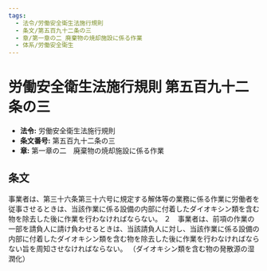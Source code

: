 ```yaml
---
tags:
  - 法令/労働安全衛生法施行規則
  - 条文/第五百九十二条の三
  - 章/第一章の二_廃棄物の焼却施設に係る作業
  - 体系/労働安全衛生
---
```

# 労働安全衛生法施行規則 第五百九十二条の三

- **法令:** 労働安全衛生法施行規則
- **条文番号:** 第五百九十二条の三
- **章:** 第一章の二　廃棄物の焼却施設に係る作業

## 条文
事業者は、第三十六条第三十六号に規定する解体等の業務に係る作業に労働者を従事させるときは、当該作業に係る設備の内部に付着したダイオキシン類を含む物を除去した後に作業を行わなければならない。
２　事業者は、前項の作業の一部を請負人に請け負わせるときは、当該請負人に対し、当該作業に係る設備の内部に付着したダイオキシン類を含む物を除去した後に作業を行わなければならない旨を周知させなければならない。
（ダイオキシン類を含む物の発散源の湿潤化）

